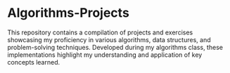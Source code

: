 # Algorithms-Projects
This repository contains a compilation of projects and exercises showcasing my proficiency in various algorithms, data structures, and problem-solving techniques. Developed during my algorithms class, these implementations highlight my understanding and application of key concepts learned.

